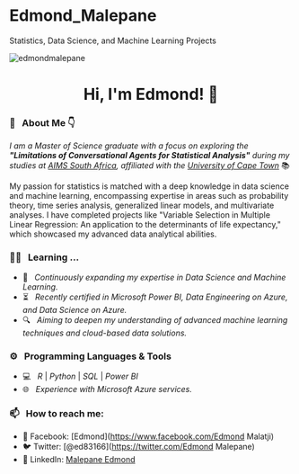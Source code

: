 # Edmond_Malepane
Statistics, Data Science, and Machine Learning Projects

<p align="left">
  <img src="https://komarev.com/ghpvc/?username=edmondmalepane" alt="edmondmalepane"/> 
</p> 

<h1 align="center"> Hi, I'm Edmond! 👋 </h1>

<h3> 🧔 &nbsp; About Me 👇 </h3>

<p><em>I am a Master of Science graduate with a focus on exploring the <strong>"Limitations of Conversational Agents for Statistical Analysis"</strong> during my studies at <a href="https://www.aims.ac.za/">AIMS South Africa</a>, affiliated with the <a href="https://www.uct.ac.za/">University of Cape Town</a></em> 📚

My passion for statistics is matched with a deep knowledge in data science and machine learning, encompassing expertise in areas such as probability theory, time series analysis, generalized linear models, and multivariate analyses. I have completed projects like "Variable Selection in Multiple Linear Regression: An application to the determinants of life expectancy," which showcased my advanced data analytical abilities.

<h3> 👨‍💻 &nbsp; Learning ... </h3>

- 🤔 &nbsp; <em>Continuously expanding my expertise in Data Science and Machine Learning.</em>
- ⏳ &nbsp; <em>Recently certified in Microsoft Power BI, Data Engineering on Azure, and Data Science on Azure.</em>
- 🔍 &nbsp; <em>Aiming to deepen my understanding of advanced machine learning techniques and cloud-based data solutions.</em>

<h3> ⚙️ &nbsp; Programming Languages & Tools </h3>

- 💻 &nbsp; <em>R</em> | <em>Python</em> | <em>SQL</em> | <em>Power BI</em>
- 🌐 &nbsp; <em>Experience with Microsoft Azure services.</em>

<h3> 📫 &nbsp; How to reach me: </h3>

- 📘 Facebook: [Edmond](https://www.facebook.com/Edmond Malatji)
- 🐦 Twitter: [@ed83166](https://twitter.com/Edmond Malepane)
- 💼 LinkedIn: [Malepane Edmond](https://www.linkedin.com/in/malepane-edmond/)
